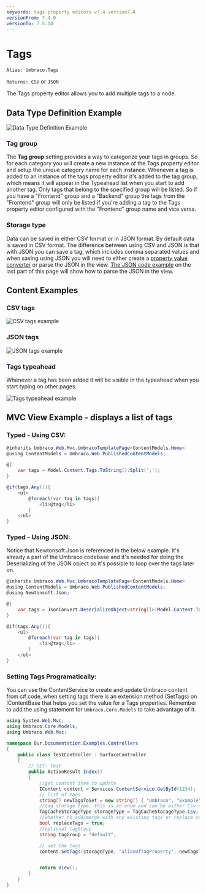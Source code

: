 ```yaml
---
keywords: tags property editors v7.4 version7.4
versionFrom: 7.4.0
versionTo: 7.5.14
---
```


# Tags
`Alias: Umbraco.Tags`

`Returns: CSV` or `JSON`

The Tags property editor allows you to add multiple tags to a node.

## Data Type Definition Example

![Data Type Definition Example](images/tags/configuration.png)

### Tag group

The **Tag group** setting provides a way to categorize your tags in groups. So for each category you will create a new instance of the Tags property editor and setup the unique category name for each instance. Whenever a tag is added to an instance of the tags property editor it's added to the tag group, which means it will appear in the Typeahead list when you start to add another tag. Only tags that belong to the specified group will be listed. So if you have a "Frontend" group and a "Backend" group the tags from the "Frontend" group will only be listed if you're adding a tag to the Tags property editor configured with the "Frontend" group name and vice versa.

### Storage type

Data can be saved in either CSV format or in JSON format. By default data is saved in CSV format. The difference between using CSV and JSON is that with JSON you can save a tag, which includes comma separated values and when saving using JSON you will need to either create a [property value converter](../../../../Extending/Property-Editors/value-converters.md "Read more about property value converters") or parse the JSON in the view. [The JSON code example](#typed-using-json) on the last part of this page will show how to parse the JSON in the view.

## Content Examples

### CSV tags

![CSV tags example](images/tags/7_4/csv-example.png)

### JSON tags

![JSON tags example](images/tags/7_4/json-example.png)

### Tags typeahead

Whenever a tag has been added it will be visible in the typeahead when you start typing on other pages.

![Tags typeahead example](images/tags/7_4/typeahead.png)

## MVC View Example - displays a list of tags

### Typed - Using CSV:

```csharp
@inherits Umbraco.Web.Mvc.UmbracoTemplatePage<ContentModels.Home>
@using ContentModels = Umbraco.Web.PublishedContentModels;

@{
    var tags = Model.Content.Tags.ToString().Split(',');
}

@if(tags.Any()){
    <ul>
        @foreach(var tag in tags){
            <li>@tag</li>
        }
    </ul>
}
```

### Typed - Using JSON:
Notice that Newtonsoft.Json is referenced in the below example. It's already a part of the Umbraco codebase and it's needed for doing the Deserializing of the JSON object so it's possible to loop over the tags later on.

```csharp
@inherits Umbraco.Web.Mvc.UmbracoTemplatePage<ContentModels.Home>
@using ContentModels = Umbraco.Web.PublishedContentModels;
@using Newtonsoft.Json;

@{
    var tags = JsonConvert.DeserializeObject<string[]>(Model.Content.Tags.ToString());
}

@if(tags.Any()){
    <ul>
        @foreach(var tag in tags){
            <li>@tag</li>
        }
    </ul>
}
```
### Setting Tags Programatically:
You can use the ContentService to create and update Umbraco content from c# code, when setting tags there is an extension method (SetTags) on IContentBase that helps you set the value for a Tags properties. Remember to add the using statement for `Umbraco.Core.Models` to take advantage of it.

```csharp
using System.Web.Mvc;
using Umbraco.Core.Models;
using Umbraco.Web.Mvc;

namespace Our.Documentation.Examples.Controllers
{
    public class TestController : SurfaceController
    {
        // GET: Test
        public ActionResult Index()
        {
            //get content item to update
            IContent content = Services.ContentService.GetById(1234);
            // list of tags
            string[] newTagsToSet = new string[] { "Umbraco", "Example","Setting Tags", "Helper" };
            //tag storage type, this is an enum and can be either Csv or Json
            TagCacheStorageType storageType = TagCacheStorageType.Csv;
            //whether to add/merge with any existing tags or replace completely existing tags with this new set of tags
            bool replaceTags = true;
            //optional tagGroup
            string tagGroup = "default";

            // set the tags
            content.SetTags(storageType, "aliasOfTagProperty", newTagsToSet, replaceTags, tagGroup);


            return View();
        }
    }
}
```
